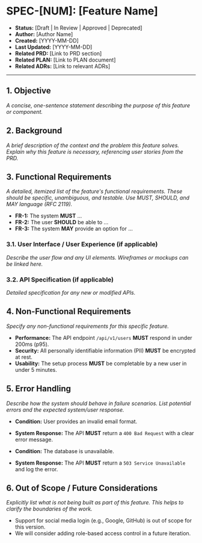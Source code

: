 # SPEC-[NUM]: [Feature Name]

*   **Status:** [Draft | In Review | Approved | Deprecated]
*   **Author:** [Author Name]
*   **Created:** [YYYY-MM-DD]
*   **Last Updated:** [YYYY-MM-DD]
*   **Related PRD:** [Link to PRD section]
*   **Related PLAN:** [Link to PLAN document]
*   **Related ADRs:** [Link to relevant ADRs]

---

## 1. Objective

*A concise, one-sentence statement describing the purpose of this feature or component.*

## 2. Background

*A brief description of the context and the problem this feature solves. Explain why this feature is necessary, referencing user stories from the PRD.*

## 3. Functional Requirements

*A detailed, itemized list of the feature's functional requirements. These should be specific, unambiguous, and testable. Use MUST, SHOULD, and MAY language (RFC 2119).*

*   **FR-1:** The system **MUST** ...
*   **FR-2:** The user **SHOULD** be able to ...
*   **FR-3:** The system **MAY** provide an option for ...

### 3.1. User Interface / User Experience (if applicable)

*Describe the user flow and any UI elements. Wireframes or mockups can be linked here.*

### 3.2. API Specification (if applicable)

*Detailed specification for any new or modified APIs.*

## 4. Non-Functional Requirements

*Specify any non-functional requirements for this specific feature.*

*   **Performance:** The API endpoint `/api/v1/users` **MUST** respond in under 200ms (p95).
*   **Security:** All personally identifiable information (PII) **MUST** be encrypted at rest.
*   **Usability:** The setup process **MUST** be completable by a new user in under 5 minutes.

## 5. Error Handling

*Describe how the system should behave in failure scenarios. List potential errors and the expected system/user response.*

*   **Condition:** User provides an invalid email format.
*   **System Response:** The API **MUST** return a `400 Bad Request` with a clear error message.

*   **Condition:** The database is unavailable.
*   **System Response:** The API **MUST** return a `503 Service Unavailable` and log the error.

## 6. Out of Scope / Future Considerations

*Explicitly list what is not being built as part of this feature. This helps to clarify the boundaries of the work.*

*   Support for social media login (e.g., Google, GitHub) is out of scope for this version.
*   We will consider adding role-based access control in a future iteration.